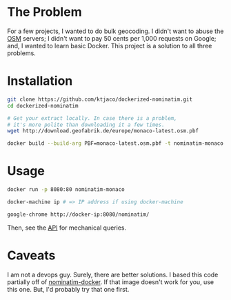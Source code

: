 # The Problem

For a few projects, I wanted to do bulk geocoding. I didn't want to abuse the [OSM](https://www.openstreetmap.org/) servers; I didn't want to pay 50 cents per 1,000 requests on Google; and, I wanted to learn basic Docker. This project is a solution to all three problems. 


# Installation

```sh
git clone https://github.com/ktjaco/dockerized-nominatim.git
cd dockerized-nominatim

# Get your extract locally. In case there is a problem, 
# it's more polite than downloading it a few times. 
wget http://download.geofabrik.de/europe/monaco-latest.osm.pbf

docker build --build-arg PBF=monaco-latest.osm.pbf -t nominatim-monaco .
```

# Usage

```sh
docker run -p 8080:80 nominatim-monaco

docker-machine ip # => IP address if using docker-machine

google-chrome http://docker-ip:8080/nominatim/
```

Then, see the [API](http://wiki.openstreetmap.org/wiki/Nominatim#Search) for mechanical queries.

# Caveats

I am not a devops guy. Surely, there are better solutions. I based this code partially off of [nominatim-docker](https://github.com/helvalius/nominatim-docker/blob/master/Dockerfile). If that image doesn't work for you, use this one. But, I'd probably try that one first. 

